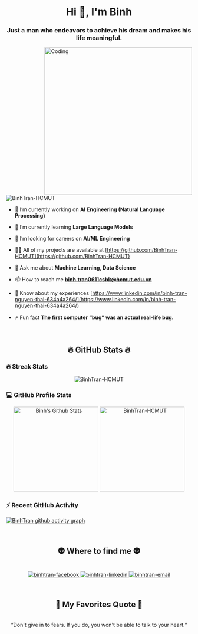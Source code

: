 <h1 align="center">Hi 👋, I'm Binh</h1>
<h3 align="center">Just a man who endeavors to achieve his dream and makes his life meaningful.</h3>

<img align="right" alt="Coding" width="400" src="https://user-images.githubusercontent.com/74038190/229223263-cf2e4b07-2615-4f87-9c38-e37600f8381a.gif">


<p align="left"> <img src="https://komarev.com/ghpvc/?username=BinhTran-HCMUT&label=Profile%20views&color=0e75b6&style=flat" alt="BinhTran-HCMUT" /> </p>


- 🔭 I’m currently working on **AI Engineering (Natural Language Processing)**

- 🌱 I’m currently learning **Large Language Models**

- 👯 I’m looking for careers on **AI/ML Engineering**

- 👨‍💻 All of my projects are available at [https://github.com/BinhTran-HCMUT](https://github.com/BinhTran-HCMUT)

- 💬 Ask me about **Machine Learning, Data Science**

- 📫 How to reach me **binh.tran0611csbk@hcmut.edu.vn**

- 📄 Know about my experiences [https://www.linkedin.com/in/binh-tran-nguyen-thai-634a4a264/](https://www.linkedin.com/in/binh-tran-nguyen-thai-634a4a264/)

- ⚡ Fun fact **The first computer “bug” was an actual real-life bug.**

<br>

<h2 align="center">🔥 GitHub Stats 🔥</h2>

<h3> 🔥 Streak Stats</h3>

<p align="center"><img src="https://github-readme-streak-stats.herokuapp.com/?user=BinhTran-HCMUT&theme=tokyonight_duo" alt="BinhTran-HCMUT" /></p>

<h3>💻 GitHub Profile Stats</h3>

<p align="center">
    <a href="https://github.com/anuraghazra/github-readme-stats">
	    <img alt="Binh's Github Stats" src="https://github-readme-stats-sigma-five.vercel.app/api?username=BinhTran-HCMUT&show_icons=true&count_private=true&locale=en&theme=tokyonight&layout=compact" height="230px"/></a>
	  <img src="https://github-readme-stats-sigma-five.vercel.app/api/top-langs?username=BinhTran-HCMUT&langs_count=5&show_icons=true&locale=en&theme=tokyonight" alt="BinhTran-HCMUT" height="230px"/>

<br>
  
<h3>⚡ Recent GitHub Activity</h3>
	
[![BinhTran github activity graph](https://github-readme-activity-graph.vercel.app/graph?username=BinhTran-HCMUT&theme=tokyo-night&area=true)](https://github.com/BinhTran-HCMUT/github-readme-activity-graph)
 


<p align="left">
<br>
<h2 align="center">👽 Where to find me 👽</h2>
<br>
<!-- https://icons8.com -->
<div align="center">
  <a href="https://web.facebook.com/nguyenthaibinh.tran.7" target="blank">
    <img src="https://img.icons8.com/bubbles/100/000000/facebook-new.png" alt="binhtran-facebook" />
  </a>
  <a href="https://www.linkedin.com/in/binh-tran-nguyen-thai-634a4a264/" target="blank">
    <img src="https://img.icons8.com/bubbles/100/000000/linkedin.png" alt="binhtran-linkedin" />
  </a>
  <a href="mailto:binh.tran0611csbk@hcmut.edu.vn" target="top">
    <img src="https://img.icons8.com/bubbles/100/000000/apple-mail.png" alt="binhtran-email" />
  </a>
</div>
</p>

<br>
<h2 align="center">📑 My Favorites Quote 📑</h2>
<br>
<div align="center">
  “Don't give in to fears. If you do, you won't be able to talk to your heart.“
</div>

